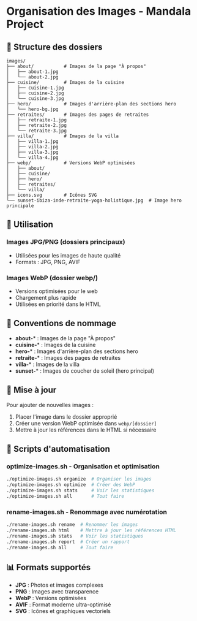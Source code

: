 # Organisation des Images - Mandala Project

## 📁 Structure des dossiers

```
images/
├── about/           # Images de la page "À propos"
│   ├── about-1.jpg
│   └── about-2.jpg
├── cuisine/         # Images de la cuisine
│   ├── cuisine-1.jpg
│   ├── cuisine-2.jpg
│   └── cuisine-3.jpg
├── hero/            # Images d'arrière-plan des sections hero
│   └── hero-bg.jpg
├── retraites/       # Images des pages de retraites
│   ├── retraite-1.jpg
│   ├── retraite-2.jpg
│   └── retraite-3.jpg
├── villa/           # Images de la villa
│   ├── villa-1.jpg
│   ├── villa-2.jpg
│   ├── villa-3.jpg
│   └── villa-4.jpg
├── webp/            # Versions WebP optimisées
│   ├── about/
│   ├── cuisine/
│   ├── hero/
│   ├── retraites/
│   └── villa/
├── icons.svg        # Icônes SVG
└── sunset-ibiza-inde-retraite-yoga-holistique.jpg  # Image hero principale
```

## 🎯 Utilisation

### **Images JPG/PNG** (dossiers principaux)
- Utilisées pour les images de haute qualité
- Formats : JPG, PNG, AVIF

### **Images WebP** (dossier webp/)
- Versions optimisées pour le web
- Chargement plus rapide
- Utilisées en priorité dans le HTML

## 📝 Conventions de nommage

- **about-*** : Images de la page "À propos"
- **cuisine-*** : Images de la cuisine
- **hero-*** : Images d'arrière-plan des sections hero
- **retraite-*** : Images des pages de retraites
- **villa-*** : Images de la villa
- **sunset-*** : Images de coucher de soleil (hero principal)

## 🔄 Mise à jour

Pour ajouter de nouvelles images :
1. Placer l'image dans le dossier approprié
2. Créer une version WebP optimisée dans `webp/[dossier]`
3. Mettre à jour les références dans le HTML si nécessaire

## 🤖 Scripts d'automatisation

### **optimize-images.sh** - Organisation et optimisation
```bash
./optimize-images.sh organize  # Organiser les images
./optimize-images.sh optimize  # Créer des WebP
./optimize-images.sh stats     # Voir les statistiques
./optimize-images.sh all       # Tout faire
```

### **rename-images.sh** - Renommage avec numérotation
```bash
./rename-images.sh rename  # Renommer les images
./rename-images.sh html    # Mettre à jour les références HTML
./rename-images.sh stats   # Voir les statistiques
./rename-images.sh report  # Créer un rapport
./rename-images.sh all     # Tout faire
```

## 📊 Formats supportés

- **JPG** : Photos et images complexes
- **PNG** : Images avec transparence
- **WebP** : Versions optimisées
- **AVIF** : Format moderne ultra-optimisé
- **SVG** : Icônes et graphiques vectoriels 